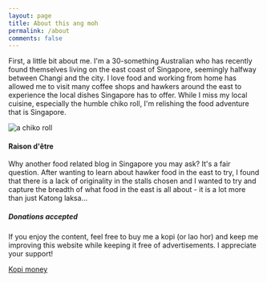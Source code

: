 ```yaml
---
layout: page
title: About this ang moh
permalink: /about
comments: false
---
```


<div class="row justify-content-between">
<div class="col-md-8 pr-5">

<p>First, a little bit about me. I'm a 30-something Australian who has recently found themselves living on the east coast of Singapore, seemingly halfway between Changi and the city. I love food and working from home has allowed me to visit many coffee shops and hawkers around the east to experience the local dishes Singapore has to offer. While I miss my local cuisine, especially the humble chiko roll, I'm relishing the food adventure that is Singapore.</p>

<p class="mb-5"><img class="shadow-lg" src="{{site.baseurl}}/assets/images/chiko-roll.jpg" alt="a chiko roll"/></p>
<h4>Raison d'être</h4>

Why another food related blog in Singapore you may ask? It's a fair question. After wanting to learn about hawker food in the east to try, I found that there is a lack of originality in the stalls chosen and I wanted to try and capture the breadth of what food in the east is all about - it is a lot more than just Katong laksa...

</div>

<div class="col-md-4">

<div class="sticky-top sticky-top-80">
<h5>Donations accepted</h5>

<p>If you enjoy the content, feel free to buy me a kopi (or lao hor) and keep me improving this website while keeping it free of advertisements. I appreciate your support!</p>

<a target="_blank" href="https://www.paypal.me/steveinsingkarpor" class="btn btn-danger">Kopi money</a>
</div>
</div>
</div>
